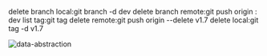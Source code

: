 delete branch local:git branch -d dev
delete branch remote:git push origin : dev
list tag:git tag
delete remote:git push origin --delete v1.7
delete local:git tag -d v1.7

![data-abstraction](https://user-images.githubusercontent.com/99537170/153758410-bd774c29-46f6-493d-9877-1b2320c1a091.png)


